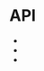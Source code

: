 # API

- [](https://github.com/realpython/list-of-python-api-wrappers)
- [](https://towardsdatascience.com/a-layman-guide-for-data-scientists-to-create-apis-in-minutes-31e6f451cd2f)
- [](https://towardsdatascience.com/the-right-way-to-build-an-api-with-python-cd08ab285f8f)
